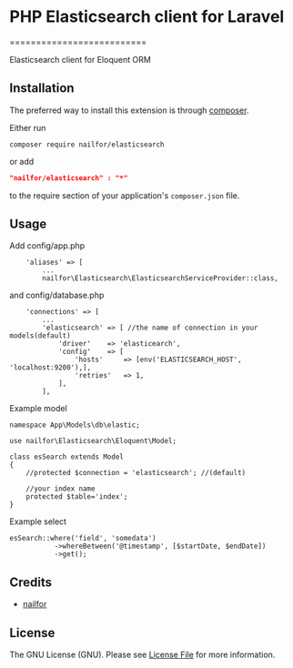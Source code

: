 # PHP Elasticsearch client for Laravel
==========================

Elasticsearch client for Eloquent ORM

Installation
------------
The preferred way to install this extension is through [composer](http://getcomposer.org/download/).

Either run

```
composer require nailfor/elasticsearch
```
or add

```json
"nailfor/elasticsearch" : "*"
```
to the require section of your application's `composer.json` file.

Usage
-----

Add config/app.php

```
    'aliases' => [
        ...
        nailfor\Elasticsearch\ElasticsearchServiceProvider::class,

```
and config/database.php
```
    'connections' => [
        ...
        'elasticsearch' => [ //the name of connection in your models(default)
            'driver'    => 'elasticearch',
            'config'    => [
                'hosts'     => [env('ELASTICSEARCH_HOST', 'localhost:9200'),],
                'retries'   => 1,
            ],
        ],

```

Example model
```
namespace App\Models\db\elastic;

use nailfor\Elasticsearch\Eloquent\Model;

class esSearch extends Model
{
    //protected $connection = 'elasticsearch'; //(default)

    //your index name
    protected $table='index';
}
```

Example select
```
esSearch::where('field', 'somedata')
           ->whereBetween('@timestamp', [$startDate, $endDate])
           ->get();
```


Credits
-------

- [nailfor](https://github.com/nailfor)

License
-------

The GNU License (GNU). Please see [License File](LICENSE.md) for more information.
